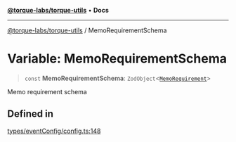 [**@torque-labs/torque-utils**](../README.md) • **Docs**

***

[@torque-labs/torque-utils](../README.md) / MemoRequirementSchema

# Variable: MemoRequirementSchema

> `const` **MemoRequirementSchema**: `ZodObject`\<[`MemoRequirement`](../type-aliases/MemoRequirement.md)\>

Memo requirement schema

## Defined in

[types/eventConfig/config.ts:148](https://github.com/torque-labs/torque-utils/blob/c76fb4101d477d1e8e6fb4f5de7a277964527c27/types/eventConfig/config.ts#L148)
